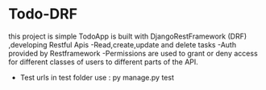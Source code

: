# Todo-DRF
this project is simple TodoApp is built with DjangoRestFramework (DRF) ,developing Restful Apis
-Read,create,update and delete tasks
-Auth  provided by Restframework
-Permissions are used to grant or deny access for different classes of users to different parts of the API. 
- Test urls in test folder use : py manage.py test
